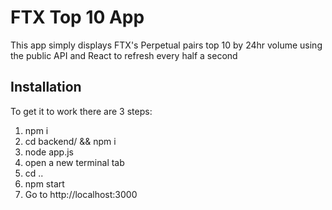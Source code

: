 # FTX Top 10 App

This app simply displays FTX's Perpetual pairs top 10 by 24hr volume using the public API and React to refresh every half a second

## Installation

To get it to work there are 3 steps:

1. npm i
2. cd backend/ && npm i
3. node app.js
4. open a new terminal tab
4. cd ..
5. npm start
3. Go to http://localhost:3000
